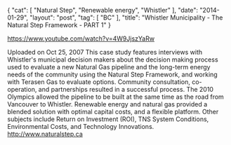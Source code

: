 {
   "cat": [
      "Natural Step",
      "Renewable energy",
      "Whistler"
   ],
   "date": "2014-01-29",
   "layout": "post",
   "tag": [
      "BC"
   ],
   "title": "Whistler Municipality - The Natural Step Framework - PART 1"
}

https://www.youtube.com/watch?v=4W9JjszYaRw

Uploaded on Oct 25, 2007
This case study features interviews with Whistler's municipal decision makers about the decision making process used to evaluate a new Natural Gas pipeline and the long-term energy needs of the community using the Natural Step Framework, and working with Terasen Gas to evaluate options. Community consultation, co-operation, and partnerships resulted in a successful process. The 2010 Olympics allowed the pipeline to be built at the same time as the road from Vancouver to Whistler. Renewable energy and natural gas provided a blended solution with optimal capital costs, and a flexible platform. Other subjects include Return on Investment (ROI), TNS System Conditions, Environmental Costs, and Technology Innovations.
http://www.naturalstep.ca